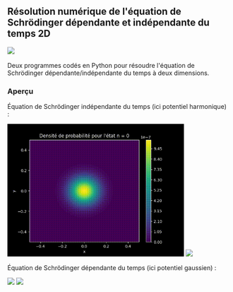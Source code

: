 ## Résolution numérique de l'équation de Schrödinger dépendante et indépendante du temps 2D

![](https://img.shields.io/badge/Language-Python-blue.png)

Deux programmes codés en Python pour résoudre l'équation de Schrödinger dépendante/indépendante du temps à deux dimensions.

### Aperçu

Équation de Schrödinger indépendante du temps (ici potentiel harmonique) :
<p float="left">
  <img src="resources//2D_Time_Independant_Schrodinger_Equation.gif"  width="400" />
  <img src="resources//3D_Time_Independant_Schrodinger_Equation.gif"  width="400" />
</p>

Équation de Schrödinger dépendante du temps (ici potentiel gaussien) :
<p float="left">
  <img src="resources//2D_Time_Dependant_Schrodinger_Equation.gif"  width="400" />
  <img src="resources//3D_Time_Dependant_Schrodinger_Equation.gif"  width="400" />
</p>
